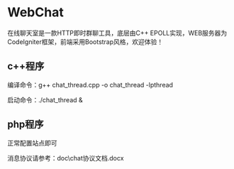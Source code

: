 # WebChat
在线聊天室是一款HTTP即时群聊工具，底层由C++ EPOLL实现，WEB服务器为CodeIgniter框架，前端采用Bootstrap风格，欢迎体验！

## c++程序
编译命令：g++ chat_thread.cpp -o chat_thread -lpthread

启动命令：./chat_thread &

## php程序
正常配置站点即可

消息协议请参考：doc\chat协议文档.docx
